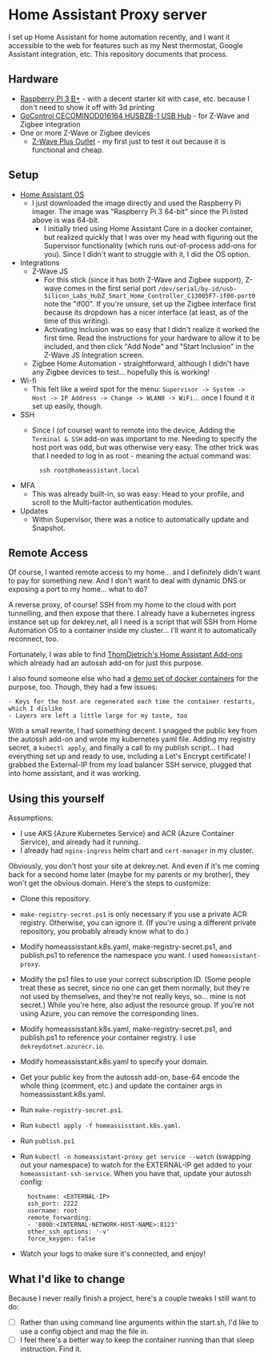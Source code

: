 # Home Assistant Proxy server

I set up Home Assistant for home automation recently, and I want it accessible
to the web for features such as my Nest thermostat, Google Assistant
integration, etc. This repository documents that process.

## Hardware

- [Raspberry PI 3 B+](https://www.amazon.com/gp/product/B0811L9QV9/) - with a
  decent starter kit with case, etc. because I don't need to show it off with 3d
  printing
- [GoControl CECOMINOD016164 HUSBZB-1 USB
  Hub](https://affiliate-program.amazon.com/) - for Z-Wave and Zigbee
  integration
- One or more Z-Wave or Zigbee devices
    - [Z-Wave Plus Outlet](https://www.amazon.com/gp/product/B08FM3NFCP/) - my
      first just to test it out because it is functional and cheap.

## Setup

- [Home Assistant
  OS](https://www.home-assistant.io/installation/raspberrypi/#install-home-assistant-operating-system)
  - I just downloaded the image directly and used the Raspberry Pi imager. The
    image was "Raspberry Pi 3 64-bit" since the Pi listed above is was 64-bit.
    - I initially tried using Home Assistant Core in a docker container, but
      realized quickly that I was over my head with figuring out the Supervisor
      functionality (which runs out-of-process add-ons for you). Since I didn't
      want to struggle with it, I did the OS option.
- Integrations
    - Z-Wave JS
        - For this stick (since it has both Z-Wave and Zigbee support), Z-wave
          comes in the first serial port
          `/dev/serial/by-id/usb-Silicon_Labs_HubZ_Smart_Home_Controller_C13005F7-if00-port0`
          note the "if00". If you're unsure, set up the Zigbee interface first
          because its dropdown has a nicer interface (at least, as of the time
          of this writing).
        - Activating inclusion was so easy that I didn't realize it worked the
          first time. Read the instructions for your hardware to allow it to be
          included, and then click "Add Node" and "Start Inclusion" in the
          Z-Wave JS Integration screen.
    - Zigbee Home Automation - straightforward, although I didn't have any
      Zigbee devices to test... hopefully this is working!
- Wi-fi
    - This felt like a weird spot for the menu: `Supervisor -> System -> Host ->
      IP Address -> Change -> WLAN0 -> WiFi`... once I found it it set up
      easily, though.
- SSH
    - Since I (of course) want to remote into the device, Adding the `Terminal &
      SSH` add-on was important to me. Needing to specify the host port was odd,
      but was otherwise very easy. The other trick was that I needed to log in
      as root - meaning the actual command was:

            ssh root@homeassistant.local

- MFA
    - This was already built-in, so was easy: Head to your profile, and scroll
      to the Multi-factor authentication modules.
- Updates
    - Within Supervisor, there was a notice to automatically update and
      Snapshot.

## Remote Access

Of course, I wanted remote access to my home... and I definitely didn't want to
pay for something new. And I don't want to deal with dynamic DNS or exposing a
port to my home... what to do?

A reverse proxy, of course! SSH from my home to the cloud with port tunnelling,
and then expose that there. I already have a kubernetes ingress instance set up
for dekrey.net, all I need is a script that will SSH from Home Automation OS to
a container inside my cluster... I'll want it to automatically reconnect, too.

Fortunately, I was able to find [ThomDietrich's Home Assistant
Add-ons](https://github.com/ThomDietrich/home-assistant-addons) which already
had an autossh add-on for just this purpose.

I also found someone else who had a [demo set of docker
containers](https://github.com/aduermael/docker-ssh-reverse-proxy) for the
purpose, too. Though, they had a few issues:

    - Keys for the host are regenerated each time the container restarts, which I dislike
    - Layers are left a little large for my taste, too

With a small rewrite, I had something decent. I snagged the public key from the
autossh add-on and wrote my kubernetes yaml file. Adding my registry secret, a
`kubectl apply`, and finally a call to my publish script... I had everything set
up and ready to use, including a Let's Encrypt certificate! I grabbed the
External-IP from my load balancer SSH service, plugged that into home assistant,
and it was working.

## Using this yourself

Assumptions:

- I use AKS (Azure Kubernetes Service) and ACR (Azure Container Service), and
  already had it running.
- I already had `nginx-ingress` helm chart and `cert-manager` in my cluster.

Obviously, you don't host your site at dekrey.net. And even if it's me coming
back for a second home later (maybe for my parents or my brother), they won't
get the obvious domain. Here's the steps to customize:

- Clone this repository.
- `make-registry-secret.ps1` is only necessary if you use a private ACR
  registry. Otherwise, you can ignore it. (If you're using a different private
  repository, you probably already know what to do.)
- Modify homeassisstant.k8s.yaml, make-registry-secret.ps1, and publish.ps1 to
  reference the namespace you want. I used `homeassistant-proxy`.
- Modify the ps1 files to use your correct subscription ID. (Some people treat
  these as secret, since no one can get them normally, but they're not used by
  themselves, and they're not really keys, so... mine is not secret.) While
  you're here, also adjust the resource group. If you're not using Azure, you
  can remove the corresponding lines.
- Modify homeassisstant.k8s.yaml, make-registry-secret.ps1, and publish.ps1 to
  reference your container registry. I use `dekreydotnet.azurecr.io`.
- Modify homeassisstant.k8s.yaml to specify your domain.
- Get your public key from the autossh add-on, base-64 encode the whole thing
  (comment, etc.) and update the container args in homeassisstant.k8s.yaml.
- Run `make-registry-secret.ps1`.
- Run `kubectl apply -f homeassisstant.k8s.yaml`.
- Run `publish.ps1`
- Run `kubectl -n homeassistant-proxy get service --watch` (swapping out your
  namespace) to watch for the EXTERNAL-IP get added to your
  `homeassistant-ssh-service`. When you have that, update your autossh config:

        hostname: <EXTERNAL-IP>
        ssh_port: 2222
        username: root
        remote_forwarding:
        - '8000:<INTERNAL-NETWORK-HOST-NAME>:8123'
        other_ssh_options: '-v'
        force_keygen: false

- Watch your logs to make sure it's connected, and enjoy!

## What I'd like to change

Because I never really finish a project, here's a couple tweaks I still want to do:

- [ ] Rather than using command line arguments within the start.sh, I'd like to
  use a config object and map the file in.
- [ ] I feel there's a better way to keep the container running than that sleep
  instruction. Find it.